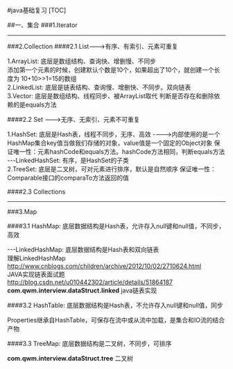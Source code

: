 #java基础复习
[TOC]

##一、集合
###1.Iterator   

---

###2.Collection
####2.1 List--->有序、有索引、元素可重复

1.ArrayList:  底层是数组结构、查询快、增删慢、不同步      
添加第一个元素的时候，创建默认个数是10个，如果超出了10个，就创建一个长度为 10+10>>1=15的数组       
2.LinkedList: 底层是链表结构、查询慢、增删快、不同步。双向链表       
3.Vector:     底层是数组结构、线程同步、被ArrayList取代 
判断是否存在和删除依赖的是equals方法
	 
	 
####2.2 Set --->无序、无索引、元素不可重复   

1.HashSet: 底层是Hash表，线程不同步，无序、高效 ---->内部使用的是一个HashMap集合key值当做我们存储的对象，value值是一个固定的Object对象
保证唯一性：元素hashCode和equals方法。hashCode方法相同，判断equals方法       
---LinkedHashSet: 有序，是HashSet的子类     
2.TreeSet: 底层是二叉树，可对元素进行排序，默认是自然顺序
保证唯一性：Comparable接口的comparaTo方法返回的值

####2.3 Collections

---

###3.Map

####3.1 HashMap: 底层数据结构是Hash表，允许存入null键和null值，不同步，高效

---LinkedHashMap: 底层数据结构是Hash表和双向链表           
 理解LinkedHashMap  http://www.cnblogs.com/children/archive/2012/10/02/2710624.html      
 JAVA实现链表面试题  http://blog.csdn.net/u010442302/article/details/51864187     
**com.qwm.interview.dataStruct.linked** java链表实现		 
		 
####3.2 HashTable: 底层数据结构是Hash表，不允许存入null键和null值，同步

Properties继承自HashTable，可保存在流中或从流中加载，是集合和IO流的结合产物
  
####3.3 TreeMap: 底层数据结构是二叉树，不同步，可排序

**com.qwm.interview.dataStruct.tree** 二叉树	